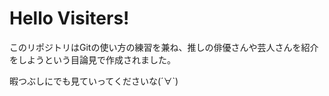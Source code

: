 # Hello Visiters!
  
このリポジトリはGitの使い方の練習を兼ね、推しの俳優さんや芸人さんを紹介をしようという目論見で作成されました。
  
暇つぶしにでも見ていってくださいな(´∀`)
